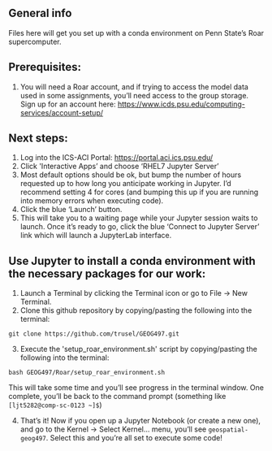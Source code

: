 ## General info

Files here will get you set up with a conda environment on Penn State’s Roar supercomputer.

## Prerequisites:

1.	You will need a Roar account, and if trying to access the model data used in some assignments, you’ll need access to the group storage. Sign up for an account here: https://www.icds.psu.edu/computing-services/account-setup/

## Next steps:

1.	Log into the ICS-ACI Portal: https://portal.aci.ics.psu.edu/
2.	Click 'Interactive Apps’ and choose ‘RHEL7 Jupyter Server’
3.	Most default options should be ok, but bump the number of hours requested up to how long you anticipate working in Jupyter. I’d recommend setting 4 for cores (and bumping this up if you are running into memory errors when executing code).
4.	Click the blue ‘Launch’ button.
5.	This will take you to a waiting page while your Jupyter session waits to launch. Once it’s ready to go, click the blue ‘Connect to Jupyter Server’ link which will launch a JupyterLab interface.

## Use Jupyter to install a conda environment with the necessary packages for our work:

1.	Launch a Terminal by clicking the Terminal icon or go to File -> New Terminal.
2.	Clone this github repository by copying/pasting the following into the terminal: 

```git clone https://github.com/trusel/GEOG497.git```

3.	Execute the 'setup_roar_environment.sh' script by copying/pasting the following into the terminal:

```bash GEOG497/Roar/setup_roar_environment.sh```

This will take some time and you’ll see progress in the terminal window. One complete, you’ll be back to the command prompt (something like ` [ljt5282@comp-sc-0123 ~]$`)

4.	That’s it! Now if you open up a Jupyter Notebook (or create a new one), and go to the Kernel -> Select Kernel… menu, you’ll see `geospatial-geog497`. Select this and you’re all set to execute some code!
